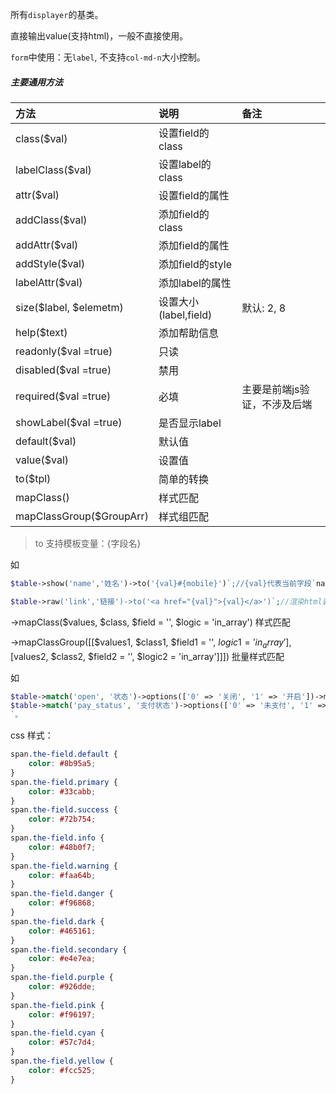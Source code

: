 所有`displayer`的基类。

直接输出value(支持html)，一般不直接使用。

`form`中使用：无`label`, 不支持`col-md-n`大小控制。

##### 主要通用方法
|  方法    |  说明    |  备注  |
| :-- | :-- | :-- |
|class($val)|设置field的class||
|labelClass($val) | 设置label的class ||
|attr($val) | 设置field的属性 ||
|addClass($val) |添加field的class ||
|addAttr($val) |添加field的属性 ||
|addStyle($val) |  添加field的style ||
|labelAttr($val) | 添加label的属性 ||
|size($label, $elemetm) | 设置大小(label,field)|默认: 2, 8|
|help($text) | 添加帮助信息 ||
|readonly($val =true) | 只读 ||
|disabled($val =true) | 禁用 ||
|required($val =true) | 必填 |主要是前端js验证，不涉及后端|
|showLabel($val =true) | 是否显示label ||
|default($val) | 默认值 ||
|value($val) | 设置值 ||
|to($tpl) | 简单的转换 ||
|mapClass() | 样式匹配 ||
|mapClassGroup($GroupArr) | 样式组匹配 ||

>to
支持模板变量：{字段名}  

如 
```php
$table->show('name','姓名')->to('{val}#{mobile}')`;//{val}代表当前字段`name`值，{mobile}为这条记录中的`mobile`字段值。

$table->raw('link','链接')->to('<a href="{val}">{val}</a>')`;//渲染html要用`raw`或`field`
```
->mapClass($values, $class, $field = '', $logic = 'in_array') 样式匹配 

->mapClassGroup([[$values1, $class1, $field1 = '', $logic1 = 'in_array'], [$values2, $class2, $field2 = '', $logic2 = 'in_array']]]) 批量样式匹配  

如 
```php
$table->match('open', '状态')->options(['0' => '关闭', '1' => '开启'])->mapClass(1, 'hidden');
$table->match('pay_status', '支付状态')->options(['0' => '未支付', '1' => '已支付', '2' =>'已关闭'])->mapClassGroup([[1, 'success'], [2, 'danger']])
`。
```
css 样式：
```css
span.the-field.default {
    color: #8b95a5;
}
span.the-field.primary {
    color: #33cabb;
}
span.the-field.success {
    color: #72b754;
}
span.the-field.info {
    color: #48b0f7;
}
span.the-field.warning {
    color: #faa64b;
}
span.the-field.danger {
    color: #f96868;
}
span.the-field.dark {
    color: #465161;
}
span.the-field.secondary {
    color: #e4e7ea;
}
span.the-field.purple {
    color: #926dde;
}
span.the-field.pink {
    color: #f96197;
}
span.the-field.cyan {
    color: #57c7d4;
}
span.the-field.yellow {
    color: #fcc525;
}
```